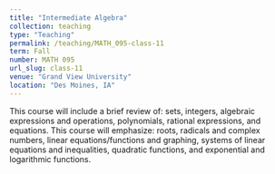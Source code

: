 ```yaml
---
title: "Intermediate Algebra"
collection: teaching
type: "Teaching"
permalink: /teaching/MATH_095-class-11
term: Fall
number: MATH 095
url_slug: class-11
venue: "Grand View University"
location: "Des Moines, IA"
---
```


This course will include a brief review of: sets, integers, algebraic expressions and operations, polynomials, rational expressions, and equations. This course will emphasize: roots, radicals and complex numbers, linear equations/functions and graphing, systems of linear equations and inequalities, quadratic functions, and exponential and logarithmic functions.
